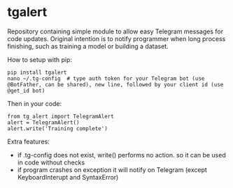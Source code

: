 # tgalert
Repository containing simple module to allow easy Telegram messages for code updates. Original intention is to notify programmer when long process finishing, such as training a model or building a dataset.

How to setup with pip:
```
pip install tgalert
nano ~/.tg-config  # type auth token for your Telegram bot (use @BotFather, can be shared), new line, followed by your client id (use @get_id bot)
```

Then in your code:

```
from tg_alert import TelegramAlert
alert = TelegramAlert()
alert.write('Training complete')
```

Extra features:

- if .tg-config does not exist, write() performs no action. so it can be used in code without checks
- if program crashes on exception it will notify on Telegram (except KeyboardInterupt and SyntaxError)
